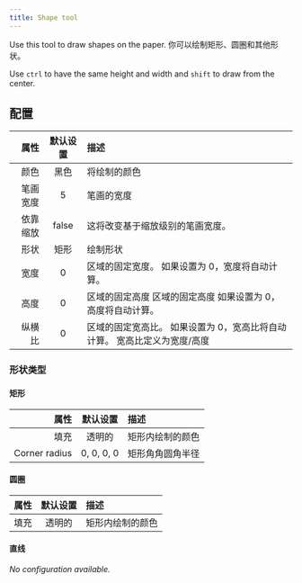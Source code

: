 ```yaml
---
title: Shape tool
---
```


Use this tool to draw shapes on the paper.
你可以绘制矩形、圆圈和其他形状。

Use `ctrl` to have the same height and width and `shift` to draw from the center.

## 配置

|   属性 |  默认设置 | 描述                                      |
| ---: | :---: | :-------------------------------------- |
|   颜色 |   黑色  | 将绘制的颜色                                  |
| 笔画宽度 |   5   | 笔画的宽度                                   |
| 依靠缩放 | false | 这将改变基于缩放级别的笔画宽度。                        |
|   形状 |   矩形  | 绘制形状                                    |
|   宽度 |   0   | 区域的固定宽度。 如果设置为 0，宽度将自动计算。               |
|   高度 |   0   | 区域的固定高度 区域的固定高度 如果设置为 0，高度将自动计算。        |
|  纵横比 |   0   | 区域的固定宽高比。 如果设置为 0，宽高比将自动计算。 宽高比定义为宽度/高度 |

### 形状类型

#### 矩形

|            属性 |    默认设置    | 描述       |
| ------------: | :--------: | :------- |
|            填充 |     透明的    | 矩形内绘制的颜色 |
| Corner radius | 0, 0, 0, 0 | 矩形角角圆角半径 |

#### 圆圈

| 属性 | 默认设置 | 描述       |
| -: | :--: | :------- |
| 填充 |  透明的 | 矩形内绘制的颜色 |

#### 直线

_No configuration available._
